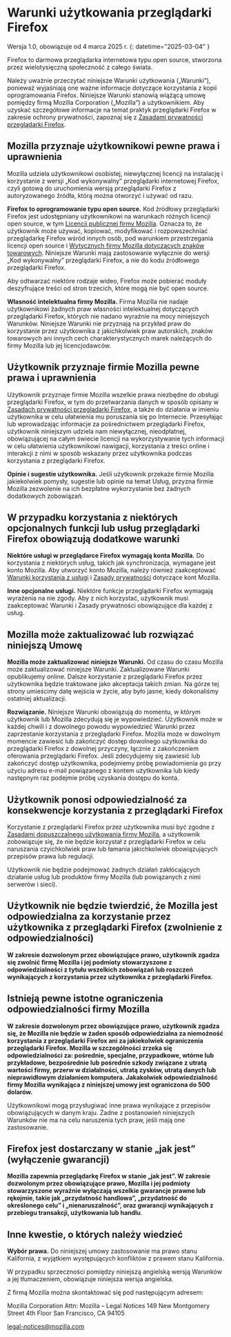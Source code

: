 # Warunki użytkowania przeglądarki Firefox

Wersja 1.0, obowiązuje od 4 marca 2025 r.
{: datetime="2025-03-04" }

Firefox to darmowa przeglądarka internetowa typu open source, stworzona przez wielotysięczną społeczność z całego świata.

Należy uważnie przeczytać niniejsze Warunki użytkowania („Warunki”), ponieważ wyjaśniają one ważne informacje dotyczące korzystania z kopii oprogramowania Firefox. Niniejsze Warunki stanowią wiążącą umowę pomiędzy firmą Mozilla Corporation („Mozilla”) a użytkownikiem. Aby uzyskać szczegółowe informacje na temat praktyk przeglądarki Firefox w zakresie ochrony prywatności, zapoznaj się z [Zasadami prywatności przeglądarki Firefox](https://www.mozilla.org/privacy/firefox/).

## Mozilla przyznaje użytkownikowi pewne prawa i uprawnienia

Mozilla udziela użytkownikowi osobistej, niewyłącznej licencji na instalację i korzystanie z wersji „Kod wykonywalny” przeglądarki internetowej Firefox, czyli gotową do uruchomienia wersją przeglądarki Firefox z autoryzowanego źródła, którą można otworzyć i używać od razu.

**Firefox to oprogramowanie typu open source.** Kod źródłowy przeglądarki Firefox jest udostępniany użytkownikowi na warunkach różnych licencji open source, w tym [Licencji publicznej firmy Mozilla](https://www.mozilla.org/MPL/). Oznacza to, że użytkownik może używać, kopiować, modyfikować i rozpowszechniać przeglądarkę Firefox wśród innych osób, pod warunkiem przestrzegania licencji open source i [Wytycznych firmy Mozilla dotyczących znaków towarowych](https://www.mozilla.org/foundation/trademarks/policy/). Niniejsze Warunki mają zastosowanie wyłącznie do wersji „Kod wykonywalny” przeglądarki Firefox, a nie do kodu źródłowego przeglądarki Firefox.

Aby odtwarzać niektóre rodzaje wideo, Firefox może pobierać moduły deszyfrujące treści od stron trzecich, które mogą nie być open source.

**Własność intelektualna firmy Mozilla.** Firma Mozilla nie nadaje użytkownikowi żadnych praw własności intelektualnej dotyczących przeglądarki Firefox, których nie nadano wyraźnie na mocy niniejszych Warunków. Niniejsze Warunki nie przyznają na przykład praw do korzystanie przez użytkownika z jakichkolwiek praw autorskich, znaków towarowych ani innych cech charakterystycznych marek należących do firmy Mozilla lub jej licencjodawców.

## Użytkownik przyznaje firmie Mozilla pewne prawa i uprawnienia

Użytkownik przyznaje firmie Mozilla wszelkie prawa niezbędne do obsługi przeglądarki Firefox, w tym do przetwarzania danych w sposób opisany w [Zasadach prywatności przeglądarki Firefox](https://www.mozilla.org/privacy/firefox/), a także do działania w imieniu użytkownika w celu ułatwienia mu poruszania się po Internecie. Przesyłając lub wprowadzając informacje za pośrednictwem przeglądarki Firefox, użytkownik niniejszym udziela nam niewyłącznej, nieodpłatnej, obowiązującej na całym świecie licencji na wykorzystywanie tych informacji w celu ułatwienia użytkownikowi nawigacji, korzystania z treści online i interakcji z nimi w sposób wskazany przez użytkownika podczas korzystania z przeglądarki Firefox.

**Opinie i sugestie użytkownika.** Jeśli użytkownik przekaże firmie Mozilla jakiekolwiek pomysły, sugestie lub opinie na temat Usług, przyzna firmie Mozilla zezwolenie na ich bezpłatne wykorzystanie bez żadnych dodatkowych zobowiązań.

## W przypadku korzystania z niektórych opcjonalnych funkcji lub usług przeglądarki Firefox obowiązują dodatkowe warunki

**Niektóre usługi w przeglądarce Firefox wymagają konta Mozilla.** Do korzystania z niektórych usług, takich jak synchronizacja, wymagane jest konto Mozilla. Aby utworzyć konto Mozilla, należy również zaakceptować [Warunki korzystania z usługi](https://www.mozilla.org/about/legal/terms/services/) i [Zasady prywatności](https://www.mozilla.org/privacy/mozilla-accounts/) dotyczące kont Mozilla.

**Inne opcjonalne usługi.** Niektóre funkcje przeglądarki Firefox wymagają wyrażenia na nie zgody. Aby z nich korzystać, użytkownik musi zaakceptować Warunki i Zasady prywatności obowiązujące dla każdej z usług.

## Mozilla może zaktualizować lub rozwiązać niniejszą Umowę

**Mozilla może zaktualizować niniejsze Warunki.** Od czasu do czasu Mozilla może zaktualizować niniejsze Warunki. Zaktualizowane Warunki opublikujemy online. Dalsze korzystanie z przeglądarki Firefox przez użytkownika będzie traktowane jako akceptacja takich zmian. Na górze tej strony umieścimy datę wejścia w życie, aby było jasne, kiedy dokonaliśmy ostatniej aktualizacji.

**Rozwiązanie.** Niniejsze Warunki obowiązują do momentu, w którym użytkownik lub Mozilla zdecydują się je wypowiedzieć. Użytkownik może w każdej chwili i z dowolnego powodu wypowiedzieć Warunki przez zaprzestanie korzystania z przeglądarki Firefox. Mozilla może w dowolnym momencie zawiesić lub zakończyć dostęp dowolnego użytkownika do przeglądarki Firefox z dowolnej przyczyny, łącznie z zakończeniem oferowania przeglądarki Firefox. Jeśli zdecydujemy się zawiesić lub zakończyć dostęp użytkownika, podejmiemy próbę powiadomienia go przy użyciu adresu e-mail powiązanego z kontem użytkownika lub kiedy następnym raz podejmie próbę uzyskania dostępu do konta.

## Użytkownik ponosi odpowiedzialność za konsekwencje korzystania z przeglądarki Firefox

Korzystanie z przeglądarki Firefox przez użytkownika musi być zgodne z [Zasadami dopuszczalnego użytkowania firmy Mozilla](https://www.mozilla.org/about/legal/acceptable-use/), a użytkownik zobowiązuje się, że nie będzie korzystał z przeglądarki Firefox w celu naruszania czyichkolwiek praw lub łamania jakichkolwiek obowiązujących przepisów prawa lub regulacji.

Użytkownik nie będzie podejmować żadnych działań zakłócających działanie usług lub produktów firmy Mozilla (lub powiązanych z nimi serwerów i sieci).

## Użytkownik nie będzie twierdzić, że Mozilla jest odpowiedzialna za korzystanie przez użytkownika z przeglądarki Firefox (zwolnienie z odpowiedzialności)

**W zakresie dozwolonym przez obowiązujące prawo, użytkownik zgadza się zwolnić firmę Mozilla i jej podmioty stowarzyszone z odpowiedzialności z tytułu wszelkich zobowiązań lub roszczeń wynikających z korzystania przez użytkownika z przeglądarki Firefox.**

## Istnieją pewne istotne ograniczenia odpowiedzialności firmy Mozilla

**W zakresie dozwolonym przez obowiązujące prawo, użytkownik zgadza się, że Mozilla nie będzie w żaden sposób odpowiedzialna za niemożność korzystania z przeglądarki Firefox ani za jakiekolwiek ograniczenia przeglądarki Firefox. Mozilla w szczególności zrzeka się odpowiedzialności za: pośrednie, specjalne, przypadkowe, wtórne lub przykładowe, bezpośrednie lub pośrednie szkody związane z utratą wartości firmy, przerw w działalności, utratą zysków, utratą danych lub nieprawidłowym działaniem komputera. Jakakolwiek odpowiedzialność firmy Mozilla wynikająca z niniejszej umowy jest ograniczona do 500 dolarów.**

Użytkownikowi mogą przysługiwać inne prawa wynikające z przepisów obowiązujących w danym kraju. Żadne z postanowień niniejszych Warunków nie ma na celu naruszenia tych praw, jeśli mają one zastosowanie.

## Firefox jest dostarczany w stanie „jak jest” (wyłączenie gwarancji)

**Mozilla zapewnia przeglądarkę Firefox w stanie „jak jest”. W zakresie dozwolonym przez obowiązujące prawo, Mozilla i jej podmioty stowarzyszone wyraźnie wyłączają wszelkie gwarancje prawne lub rękojmie, takie jak „przydatność handlowa”, „przydatność do określonego celu” i „nienaruszalność”, oraz gwarancji wynikających z przebiegu transakcji, użytkowania lub handlu**.

## Inne kwestie, o których należy wiedzieć

**Wybór prawa.** Do niniejszej umowy zastosowanie ma prawo stanu Kalifornia, z wyjątkiem występujących konfliktów z prawem stanu Kalifornia.

W przypadku sprzeczności pomiędzy niniejszą angielską wersją Warunków a jej tłumaczeniem, obowiązuje niniejsza wersja angielska.

Z firmą Mozilla można skontaktować się pod następującym adresem:

Mozilla Corporation
Attn: Mozilla – Legal Notices
149 New Montgomery Street
4th Floor
San Francisco, CA 94105

legal-notices@mozilla.com


